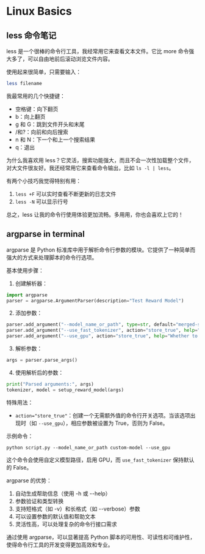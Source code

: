# Linux Basics


## less 命令笔记

less 是一个很棒的命令行工具，我经常用它来查看文本文件。它比 more 命令强大多了，可以自由地前后滚动浏览文件内容。

使用起来很简单，只需要输入：

```bash
less filename
``` 

我最常用的几个快捷键：

- 空格键：向下翻页
- b：向上翻页
- g 和 G：跳到文件开头和末尾
- /和?：向前和向后搜索
- n 和 N：下一个和上一个搜索结果
- q：退出

为什么我喜欢用
less？它灵活，搜索功能强大，而且不会一次性加载整个文件，对大文件很友好。我还经常用它来查看命令输出，比如 `ls -l | less`。

有两个小技巧我觉得特别有用：

1. `less +F` 可以实时查看不断更新的日志文件
2. `less -N` 可以显示行号

总之，less 让我的命令行使用体验更加流畅。多用用，你也会喜欢上它的！

## argparse in terminal


argparse 是 Python 标准库中用于解析命令行参数的模块。它提供了一种简单而强大的方式来处理脚本的命令行选项。

基本使用步骤：

1. 创建解析器：
```python
import argparse
parser = argparse.ArgumentParser(description="Test Reward Model")
```

2. 添加参数：
```python
parser.add_argument("--model_name_or_path", type=str, default="merged-sft", help="Path to pretrained model")
parser.add_argument("--use_fast_tokenizer", action="store_true", help="Whether to use fast tokenizer")
parser.add_argument("--use_gpu", action="store_true", help="Whether to use GPU")
```

3. 解析参数：
```python
args = parser.parse_args()
```

4. 使用解析后的参数：
```python
print("Parsed arguments:", args)
tokenizer, model = setup_reward_model(args)
```

特殊用法：
- `action="store_true"`：创建一个无需额外值的命令行开关选项。当该选项出现时（如 `--use_gpu`），相应参数被设置为 True，否则为 False。

示例命令：
```
python script.py --model_name_or_path custom-model --use_gpu
```
这个命令会使用自定义模型路径，启用 GPU，而 `use_fast_tokenizer` 保持默认的 False。

argparse 的优势：
1. 自动生成帮助信息（使用 -h 或 --help）
2. 参数验证和类型转换
3. 支持短格式（如 -v）和长格式（如 --verbose）参数
4. 可以设置参数的默认值和帮助文本
5. 灵活性高，可以处理复杂的命令行接口需求

通过使用 argparse，可以显著提高 Python 脚本的可用性、可读性和可维护性，使得命令行工具的开发变得更加高效和专业。